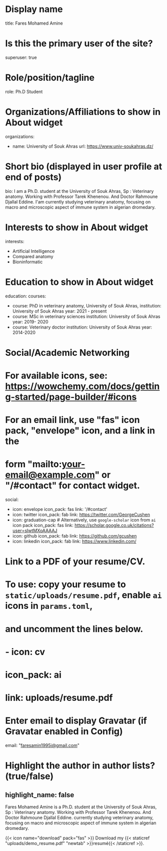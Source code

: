 
# Display name
title: Fares Mohamed Amine

# Is this the primary user of the site?
superuser: true

# Role/position/tagline
role: Ph.D Student

# Organizations/Affiliations to show in About widget
organizations:
- name: University of Souk Ahras
  url: https://www.univ-soukahras.dz/
  
# Short bio (displayed in user profile at end of posts)
bio: I am a Ph.D. student at the University of Souk Ahras, Sp : Veterinary anatomy. Working with Professor Tarek Khenenou. And Doctor Rahmoune Djallal Eddine. I'am currently studying veterinary anatomy, focusing on macro and microscopic aspect of immune system in algerian dromedary.

# Interests to show in About widget
interests:
- Artificial Intelligence
- Compared anatomy
- Bioninformatic

# Education to show in About widget
education:
  courses:
  - course: PhD in veterinary anatomy, University of Souk Ahras, 
    institution: University of Souk Ahras
    year: 2021 - present
  - course: MSc in veterinary sciences
    institution: University of Souk Ahras
    year: 2019- 2020
  - course: Veterinary doctor
    institution: University of Souk Ahras
    year: 2014-2020

# Social/Academic Networking
# For available icons, see: https://wowchemy.com/docs/getting-started/page-builder/#icons
#   For an email link, use "fas" icon pack, "envelope" icon, and a link in the
#   form "mailto:your-email@example.com" or "/#contact" for contact widget.
social:
- icon: envelope
  icon_pack: fas
  link: '/#contact'
- icon: twitter
  icon_pack: fab
  link: https://twitter.com/GeorgeCushen
- icon: graduation-cap  # Alternatively, use `google-scholar` icon from `ai` icon pack
  icon_pack: fas
  link: https://scholar.google.co.uk/citations?user=sIwtMXoAAAAJ
- icon: github
  icon_pack: fab
  link: https://github.com/gcushen
- icon: linkedin
  icon_pack: fab
  link: https://www.linkedin.com/

# Link to a PDF of your resume/CV.
# To use: copy your resume to `static/uploads/resume.pdf`, enable `ai` icons in `params.toml`, 
# and uncomment the lines below.
# - icon: cv
#   icon_pack: ai
#   link: uploads/resume.pdf

# Enter email to display Gravatar (if Gravatar enabled in Config)
email: "faresamin1995i@gmail.com"

# Highlight the author in author lists? (true/false)
highlight_name: false
---
Fares Mohamed Amine is a Ph.D. student at the University of Souk Ahras, Sp : Veterinary anatomy. Working with Professor Tarek Khenenou. And Doctor Rahmoune Djallal Eddine. currently studying veterinary anatomy, focusing on macro and microscopic aspect of immune system in algerian dromedary.

{{< icon name="download" pack="fas" >}} Download my {{< staticref "uploads/demo_resume.pdf" "newtab" >}}resumé{{< /staticref >}}.
